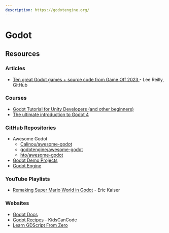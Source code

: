 ```yaml
---
description: https://godotengine.org/
---
```


# Godot

## Resources

### Articles

* [Ten great Godot games + source code from Game Off 2023 ](https://dev.to/github/top-godot-games-from-game-off-2023-5f3k)- Lee Reilly, GitHub

### Courses

* [Godot Tutorial for Unity Developers (and other beginners)](https://www.youtube.com/watch?v=1EFKe24X8vI)
* [The ultimate introduction to Godot 4](https://www.youtube.com/watch?v=nAh\_Kx5Zh5Q)

### GitHub Repositories

* Awesome Godot
  * [Calinou/awesome-godot](https://github.com/Calinou/awesome-godot)
  * [godotengine/awesome-godot](https://github.com/godotengine/awesome-godot)
  * [hto/awesome-godot](https://github.com/hto/awesome-godot)
* [Godot Demo Projects](https://github.com/godotengine/godot-demo-projects)
* [Godot Engine](https://github.com/godotengine/godot)

### YouTube Playlists

* [Remaking Super Mario World in Godot](https://www.youtube.com/playlist?list=PLKCF1pHYsbiHNKGBoHrIM2l19tlN5GdVK) - Eric Kaiser

### Websites

* [Godot Docs](https://docs.godotengine.org/en/stable/index.html)
* [Godot Recipes](https://kidscancode.org/godot\_recipes/4.x/) - KidsCanCode
* [Learn GDScript From Zero](https://gdquest.github.io/learn-gdscript/)
